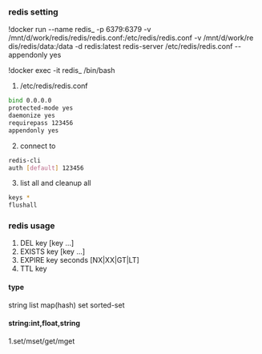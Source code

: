 ### redis setting
!docker run --name redis_ -p 6379:6379 -v /mnt/d/work/redis/redis/redis.conf:/etc/redis/redis.conf -v /mnt/d/work/re    dis/redis/data:/data -d redis:latest redis-server /etc/redis/redis.conf --appendonly yes

!docker exec -it redis_ /bin/bash

1. /etc/redis/redis.conf
```bash
bind 0.0.0.0
protected-mode yes
daemonize yes
requirepass 123456
appendonly yes
```
2. connect to
```bash
redis-cli
auth [default] 123456
```

3. list all and cleanup all
```bash
keys *
flushall
```

### redis usage
1. DEL key [key ...]
2. EXISTS key [key ...]
3. EXPIRE key seconds [NX|XX|GT|LT]
4. TTL key
#### type
string list map(hash) set sorted-set
#### string:int,float,string
1.set/mset/get/mget